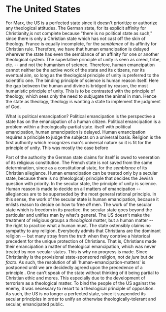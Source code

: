 # The United States
For Marx, the US is a perfected state since it doesn't prioritize or authorize any theological attitudes. The German state, for its explicit affinity for Christianity,is not complete because "there is no political state as such," since there is only a Christian state which has not cast off the skin of theology. France is equally incomplete, for the *semblance* of its affinity for Christian rule. Therefore, we have that human emancipation is delayed wherever the state has even the semblance of an affinity for one or another theological system. The superlative principle of unity is seen as creed, tribe, etc. -- and not the humanism of science. Therefore, human emancipation cannot neither be the active work of the state and its citizens, nor its eventual aim, so long as the theological principle of unity is preferred to the scientific one. The binding principle of science is human reason itself. Here the gap between the human and divine is bridged by reason, the most humanistic principle of unity. This is to be contrasted with the principle of theology, which sees only the need to subjugate the animal in man. Hence the state as theology, theology is wanting a state to implement the judgment of God.

What is political emancipation? Political emancipation is the perspective a state has on the emancipation of a human citizen. Political emancipation is a problem within a theologically-partial state.
itself with political emancipation, human emancipation is delayed. Human emancipation requires a principle to judge the subjects on a universal basis. Religion is the first authority which recognizes man's universal nature so it is fit for the principle of unity. This was mostly the case before 

Part of the authority the German state claims for itself is owed to veneration of its religious constitution. The French state is not saved from the same determination, since as a constitutional state,  for the *semblance* of its Christian allegiance. Human emancipation can be treated only by a secular state, because there is no (theological) principle that decides the Jewish question with priority. In the secular state, the principle of unity is science. Human reason is made to decide on all matters of emancipation -- allegiances are to be superseded by the most general rational principle. In this sense, the work of the secular state is human emancipation, because it enlists reason to decide on how to free *all* men. The work of the secular state which is freedom in its practice. the secular state goes beyond the particular and unifies man by what's general. The US doesn't make the treatment of religious groups a *theological* matter, but a human matter -- the right to practice what a human must. The state ostensibly claims no sympathy to any religion. Everybody admits that Christians are the dominant religion -- but many stray from the truth when they contrive a historical precedent for the unique protection of Christians. That is, Christians made their emancipation a matter of theological emancipation, which was never treated by non-secular states. This is why no progress is made. Since Christianity is the provisional state-sponsored religion, not *de jure* but *de facto*. As such, the resolution of all 'human-emancipation-matters' is postponed until we are decidedly agreed upon the precedence of a principle . One can't speak of the state without thinking of it being partial to Christian ethic and mores. This especially due to the development of terrorism as a theological matter. To bind the people of the US against the enemy, it was necessary to resort to a theological principle of opposition. As such, the US is no longer a perfected state, since it suspended its secular principles in order to unify an otherwise theologically-tolerant and secular, emancipated public. 

